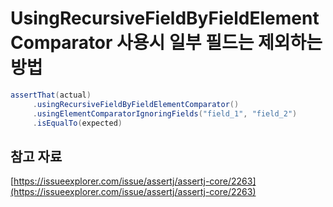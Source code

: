# UsingRecursiveFieldByFieldElementComparator 사용시 일부 필드는 제외하는 방법

```java
assertThat(actual)
     .usingRecursiveFieldByFieldElementComparator()
     .usingElementComparatorIgnoringFields("field_1", "field_2")
     .isEqualTo(expected)
```

## 참고 자료

[https://issueexplorer.com/issue/assertj/assertj-core/2263](https://issueexplorer.com/issue/assertj/assertj-core/2263)